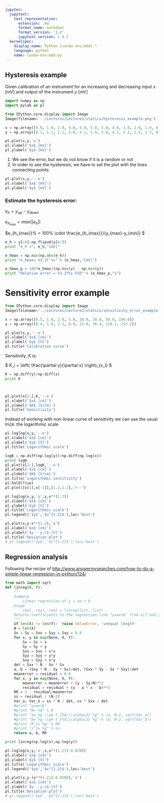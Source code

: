 ```yaml
---
jupyter:
  jupytext:
    text_representation:
      extension: .md
      format_name: markdown
      format_version: '1.2'
      jupytext_version: 1.4.2
  kernelspec:
    display_name: Python [conda env:mdd] *
    language: python
    name: conda-env-mdd-py
---
```


## Hysteresis example

Given calibration of an instrument for an increasing and decreasing input $x$ [mV] and output of the instrument $y$ [mV]



```python jupyter={"outputs_hidden": false}
import numpy as np
import pylab as pl

```

```python jupyter={"outputs_hidden": false}
from IPython.core.display import Image 
Image(filename='../Lectures/Lecture3/statics/hysteresis_example.png')
```

```python jupyter={"outputs_hidden": false}
x = np.array([0.0, 1.0, 2.0, 3.0, 4.0, 5.0, 5.0, 4.0, 3.0, 2.0, 1.0, 0.0])
y = np.array([0.1, 1.1, 2.1, 3.0, 4.1, 5.0, 5.0, 4.2, 3.2, 2.2, 1.2, 0.2])

```

```python jupyter={"outputs_hidden": false}
pl.plot(x,y,'o')
pl.xlabel('$x$ [mV]')
pl.ylabel('$y$ [mV]')

```

1. We see the error, but we do not know if it is a random or not
2. In order to see the hysteresis, we have to set the plot with the lines connecting points:

```python jupyter={"outputs_hidden": false}
pl.plot(x,y,'--o')
pl.xlabel('$x$ [mV]')
pl.ylabel('$y$ [mV]')
```

### Estimate the hysteresis error:

$e_h = y_{up} - y_{down}$

$e_{h_{max}} = max(|e_h|)$

$e_{h_{max}}\% = 100\% \cdot \frac{e_{h_{max}}}{y_{max}-y_{min}} $

```python jupyter={"outputs_hidden": false}
e_h = y[:6]-np.flipud(y[6:]) 
print "e_h =", e_h,"[mV]"
```

```python jupyter={"outputs_hidden": false}
e_hmax = np.max(np.abs(e_h))
print "e_hmax= %3.2f %s" % (e_hmax,"[mV]")
```

```python jupyter={"outputs_hidden": false}
e_hmax_p = 100*e_hmax/(np.max(y) - np.min(y))
print "Relative error = %3.2f%s FSO" % (e_hmax_p,"%")
```

# Sensitivity error example

```python jupyter={"outputs_hidden": false}
from IPython.core.display import Image 
Image(filename='../Lectures/Lecture3/statics/sensitivity_error_example.png') 
```

```python jupyter={"outputs_hidden": false}
x = np.array([0.5, 1.0, 2.0, 5.0, 10.0, 20.0, 50.0, 100.0])
y = np.array([0.4, 1.0, 2.3, 6.9, 15.8, 36.4, 110.1, 253.2])
```

```python jupyter={"outputs_hidden": false}
pl.plot(x,y,'--o')
pl.xlabel('$x$ [cm]')
pl.ylabel('$y$ [V]')
pl.title('Calibration curve')
```

Sensitivity, $K$ is:

$ K_i  = \left( \frac{\partial y}{\partial x} \right)_{x_i} $

```python jupyter={"outputs_hidden": false}
K = np.diff(y)/np.diff(x)
print K
```

```python jupyter={"outputs_hidden": false}

```

```python jupyter={"outputs_hidden": false}

```

```python jupyter={"outputs_hidden": false}
pl.plot(x[1:],K,'--o')
pl.xlabel('$x$ [cm]')
pl.ylabel('$K$ [V/cm]')
pl.title('Sensitivity')
```

Instead of working with non-linear curve of sensitivity we can use the usual trick: the logarithmic scale

```python jupyter={"outputs_hidden": false}
pl.loglog(x,y,'--o')
pl.xlabel('$x$ [cm]')
pl.ylabel('$y$ [V]')
pl.title('Logarithmic scale')
```

```python jupyter={"outputs_hidden": false}
logK = np.diff(np.log(y))/np.diff(np.log(x))
print logK
pl.plot(x[1:],logK,'--o')
pl.xlabel('$x$ [cm]')
pl.ylabel('$K$ [V/cm]')
pl.title('Logarithmic sensitivity')
pl.hold(True)
pl.plot([x[1],x[-1]],[1.2,1.2],'r--')
```

```python jupyter={"outputs_hidden": false}
pl.loglog(x,y,'o',x,x**(1.2))
pl.xlabel('$x$ [cm]')
pl.ylabel('$y$ [V]')
pl.title('Logarithmic scale')
pl.legend(('$y$','$x^{1.2}$'),loc='best')
```

```python jupyter={"outputs_hidden": false}
pl.plot(x,y-x**(1.2),'o')
pl.xlabel('$x$ [cm]')
pl.ylabel('$y - y_c$ [V]')
pl.title('Deviation plot')
# pl.legend(('$y$','$x^{1.2}$'),loc='best')
```

## Regression analysis
Following the recipe of http://www.answermysearches.com/how-to-do-a-simple-linear-regression-in-python/124/

```python jupyter={"outputs_hidden": false}
from math import sqrt
def linreg(X, Y):
    """
    Summary
        Linear regression of y = ax + b
    Usage
        real, real, real = linreg(list, list)
    Returns coefficients to the regression line "y=ax+b" from x[] and y[], and R^2 Value
    """
    if len(X) != len(Y):  raise ValueError, 'unequal length'
    N = len(X)
    Sx = Sy = Sxx = Syy = Sxy = 0.0
    for x, y in map(None, X, Y):
        Sx = Sx + x
        Sy = Sy + y
        Sxx = Sxx + x*x
        Syy = Syy + y*y
        Sxy = Sxy + x*y
    det = Sxx * N - Sx * Sx
    a, b = (Sxy * N - Sy * Sx)/det, (Sxx * Sy - Sx * Sxy)/det
    meanerror = residual = 0.0
    for x, y in map(None, X, Y):
        meanerror = meanerror + (y - Sy/N)**2
        residual = residual + (y - a * x - b)**2
    RR = 1 - residual/meanerror
    ss = residual / (N-2)
    Var_a, Var_b = ss * N / det, ss * Sxx / det
    #print "y=ax+b"
    #print "N= %d" % N
    #print "a= %g \\pm t_{%d;\\alpha/2} %g" % (a, N-2, sqrt(Var_a))
    #print "b= %g \\pm t_{%d;\\alpha/2} %g" % (b, N-2, sqrt(Var_b))
    #print "R^2= %g" % RR
    #print "s^2= %g" % ss
    return a, b, RR
```

```python jupyter={"outputs_hidden": false}
print linreg(np.log(x),np.log(y))
```

```python jupyter={"outputs_hidden": false}
pl.loglog(x,y,'o',x,x**(1.21)-0.0288)
pl.xlabel('$x$ [cm]')
pl.ylabel('$y$ [V]')
pl.title('Logarithmic scale')
pl.legend(('$y$','$x^{1.2}$'),loc='best')
```

```python jupyter={"outputs_hidden": false}
pl.plot(x,y-(x**(1.21)-0.0288),'o')
pl.xlabel('$x$ [cm]')
pl.ylabel('$y - y_c$ [V]')
pl.title('Deviation plot')
# pl.legend(('$y$','$x^{1.2}$'),loc='best')
```

```python jupyter={"outputs_hidden": false}

```
